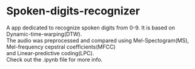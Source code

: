 # Spoken-digits-recognizer

A app dedicated to recognize spoken digits from 0-9. It is based on Dynamic-time-warping(DTW).<br>
The audio was preprocessed and compared using Mel-Spectogram(MS), Mel-frequency cepstral coefficients(MFCC)<br>
and Linear-predictive coding(LPC).<br>
Check out the .ipynb file for more info.

